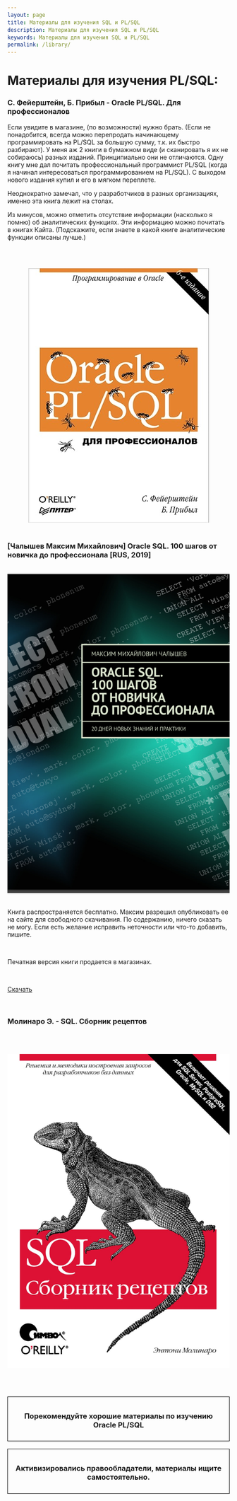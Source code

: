 ```yaml
---
layout: page
title: Материалы для изучения SQL и PL/SQL
description: Материалы для изучения SQL и PL/SQL
keywords: Материалы для изучения SQL и PL/SQL
permalink: /library/
---
```


# Материалы для изучения PL/SQL:

### С. Фейерштейн, Б. Прибыл - Oracle PL/SQL. Для профессионалов

Если увидите в магазине, (по возможности) нужно брать. (Если не понадобится, всегда можно перепродать начинающему программировать на PL/SQL за большую сумму, т.к. их быстро разбирают). У меня аж 2 книги в бумажном виде (и сканировать я их не собираюсь) разных изданий. Принципиально они не отличаются. Одну книгу мне дал почитать профессиональный программист PL/SQL (когда я начинал интересоваться программированием на PL/SQL). С выходом нового издания купил и его в мягком переплете.

Неоднократно замечал, что у разработчиков в разных организациях, именно эта книга лежит на столах.

Из минусов, можно отметить отсутствие информации (насколько я помню) об аналитических функциях. Эти информацию можно почитать в книгах Кайта. (Подскажите, если знаете в какой книге аналитические функции описаны лучше.)

<br/><br/>

<div align="center">
	<img src="/img/library/plsqlbook.jpg" border="0" alt="Oracle SQL Specialist">
</div>

<br/>

### [Чалышев Максим Михайлович] Oracle SQL. 100 шагов от новичка до профессионала [RUS, 2019]

<br/>

<div align="center">
	<img src="/img/library/Oracle-SQL-100-steps-free-book.png" border="0" alt="Чалышев. Oracle SQL. 100 шагов от новичка до профессионала">
</div>

<br/>

Книга распространяется бесплатно. Максим разрешил опубликовать ее на сайте для свободного скачивания. По содержанию, ничего сказать не могу. Если есть желание исправить неточности или что-то добавить, пишите.

<br/>

Печатная версия книги продается в магазинах.

<br/>

[Скачать](/files/library/books/Oracle-SQL-100-steps-free-book.pdf)

<br/>

### Молинаро Э. - SQL. Сборник рецептов

<br/><br/>

<div align="center">
	<img src="/img/library/molinaro_sql_recepts.jpg" border="0" alt="Молинаро Э. - SQL. Сборник рецептов">
</div>

<br/><br/>

<div style="padding:10px; border:thin solid black;" align="center">

  <h3>Порекомендуйте хорошие материалы по изучению Oracle PL/SQL</h3>

</div>

<br/>

<div style="padding:10px; border:thin solid black;" align="center">

  <h3>Активизировались правообладатели, материалы ищите самостоятельно.</h3>

</div>
